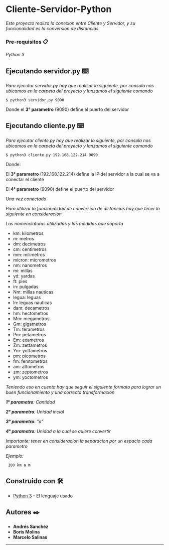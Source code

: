 # Cliente-Servidor-Python

_Este proyecto realiza la conexion entre Cliente y Servidor, y su funcionalidad es la conversion de distancias_

### Pre-requisitos 📋

_Python 3_

## Ejecutando servidor.py ⌨️

_Para ejecutar servidor.py hay que realizar lo siguiente, por consola nos ubicamos en la carpeta del proyecto y lanzamos el siguiente comando_

```
$ python3 servidor.py 9090
```

Donde el **3° parametro** (9090) define el puerto del servidor

## Ejecutando cliente.py ⌨️

_Para ejecutar cliente.py hay que realizar lo siguiente, por consola nos ubicamos en la carpeta del proyecto y lanzamos el siguiente comando_

```
$ python3 cliente.py 192.168.122.214 9090
```

Donde:

El **3° parametro** (192.168.122.214) define la IP del servidor a la cual se va a conectar el cliente

El **4° parametro** (9090) define el puerto del servidor

_Una vez conectado_

_Para utilizar la funcionalidad de conversion de distancias hay que tener lo siguiente en consideracion_

_Las nomenclaturas utilizadas y las medidas que soporta_

- km: kilometros
- m: metros
- dm: decimetros
- cm: centimetros
- mm: milimetros
- micron: micrometros
- nm: nanometros
- mi: millas
- yd: yardas
- ft: pies
- in: pulgadas
- Nm: millas nauticas
- legua: leguas
- ln: leguas nauticas
- dam: decametros
- hm: hectometros
- Mm: megametros
- Gm: gigametros
- Tm: terametros
- Pm: petametros
- Em: exametros
- Zm: zettametros
- Ym: yottametros
- pm: picometros
- fm: femtometros
- am: attometros
- zm: zeptometros
- ym: yoctometros
        
_Teniendo eso en cuenta hay que seguir el siguiente formato para lograr un buen funcionamiento y una correcta transformacion_

_**1° parametro**: Cantidad_

_**2° parametro**: Unidad incial_

_**3° parametro**: "a"_

_**4° parametro**: Unidad a la cual se quiere convertir_

_Importante: tener en consideracion la separacion por un espacio cada parametro_

_Ejemplo:_

```
 100 km a m
```

## Construido con 🛠️

* [Python 3](https://www.python.org/) - El lenguaje usado

## Autores ✒️

* **Andrés Sanchéz**
* **Boris Molina**
* **Marcelo Salinas**

---
